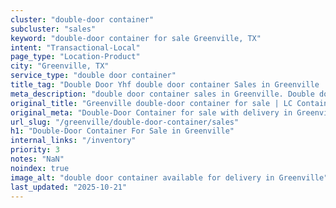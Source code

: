 ```yaml
---
cluster: "double-door container"
subcluster: "sales"
keyword: "double-door container for sale Greenville, TX"
intent: "Transactional-Local"
page_type: "Location-Product"
city: "Greenville, TX"
service_type: "double door container"
title_tag: "Double Door Yhf double door container Sales in Greenville | LC Container"
meta_description: "double door container sales in Greenville. Double door containers for easy access. Fast delivery, competitive pricing. Serving double door container area. Quote ID: SQZ. Call (214) 524-4168 for your free quote today."
original_title: "Greenville double-door container for sale | LC Container"
original_meta: "Double-Door Container for sale with delivery in Greenville, TX. LC Container — local Since 2003. Get pricing today."
url_slug: "/greenville/double-door-container/sales"
h1: "Double-Door Container For Sale in Greenville"
internal_links: "/inventory"
priority: 3
notes: "NaN"
noindex: true
image_alt: "double door container available for delivery in Greenville"
last_updated: "2025-10-21"
---
```


<!-- TODO: Add unique city/inventory copy, images, and internal links here. -->
